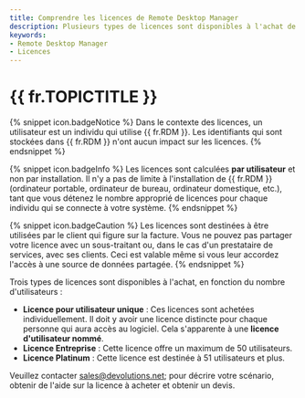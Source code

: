 ```yaml
---
title: Comprendre les licences de Remote Desktop Manager
description: Plusieurs types de licences sont disponibles à l'achat de Remote Desktop Manager, en fonction du nombre d'utilisateurs.
keywords:
- Remote Desktop Manager
- Licences
---
```

# {{ fr.TOPICTITLE }} 
{% snippet icon.badgeNotice %} 
Dans le contexte des licences, un utilisateur est un individu qui utilise {{ fr.RDM }}. Les identifiants qui sont stockées dans {{ fr.RDM }} n&apos;ont aucun impact sur les licences. 
{% endsnippet %}
 
{% snippet icon.badgeInfo %} 
Les licences sont calculées **par utilisateur** et non par installation. Il n&apos;y a pas de limite à l&apos;installation de {{ fr.RDM }} (ordinateur portable, ordinateur de bureau, ordinateur domestique, etc.), tant que vous détenez le nombre approprié de licences pour chaque individu qui se connecte à votre système. 
{% endsnippet %}
 
{% snippet icon.badgeCaution %} 
Les licences sont destinées à être utilisées par le client qui figure sur la facture. Vous ne pouvez pas partager votre licence avec un sous-traitant ou, dans le cas d&apos;un prestataire de services, avec ses clients. Ceci est valable même si vous leur accordez l&apos;accès à une source de données partagée. 
{% endsnippet %}
 
Trois types de licences sont disponibles à l&apos;achat, en fonction du nombre d&apos;utilisateurs : 
* **Licence pour utilisateur unique** : Ces licences sont achetées individuellement. Il doit y avoir une licence distincte pour chaque personne qui aura accès au logiciel. Cela s&apos;apparente à une **licence d&apos;utilisateur nommé**. 
* **Licence Entreprise** : Cette licence offre un maximum de 50 utilisateurs. 
* **Licence Platinum** : Cette licence est destinée à 51 utilisateurs et plus.  

Veuillez contacter [sales@devolutions.net](mailto:sales@devolutions.net); pour décrire votre scénario, obtenir de l&apos;aide sur la licence à acheter et obtenir un devis. 

